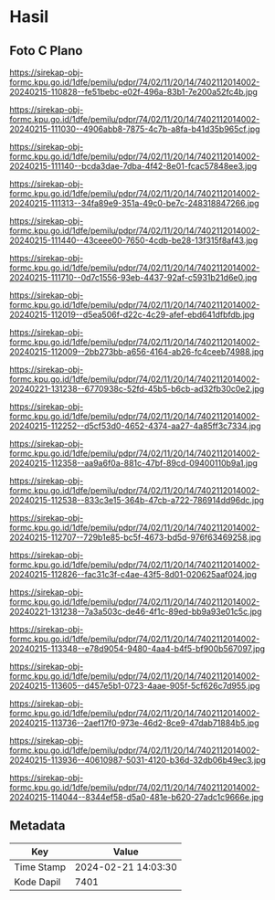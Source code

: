 # Hasil

## Foto C Plano

https://sirekap-obj-formc.kpu.go.id/1dfe/pemilu/pdpr/74/02/11/20/14/7402112014002-20240215-110828--fe51bebc-e02f-496a-83b1-7e200a52fc4b.jpg

https://sirekap-obj-formc.kpu.go.id/1dfe/pemilu/pdpr/74/02/11/20/14/7402112014002-20240215-111030--4906abb8-7875-4c7b-a8fa-b41d35b965cf.jpg

https://sirekap-obj-formc.kpu.go.id/1dfe/pemilu/pdpr/74/02/11/20/14/7402112014002-20240215-111140--bcda3dae-7dba-4f42-8e01-fcac57848ee3.jpg

https://sirekap-obj-formc.kpu.go.id/1dfe/pemilu/pdpr/74/02/11/20/14/7402112014002-20240215-111313--34fa89e9-351a-49c0-be7c-248318847266.jpg

https://sirekap-obj-formc.kpu.go.id/1dfe/pemilu/pdpr/74/02/11/20/14/7402112014002-20240215-111440--43ceee00-7650-4cdb-be28-13f315f8af43.jpg

https://sirekap-obj-formc.kpu.go.id/1dfe/pemilu/pdpr/74/02/11/20/14/7402112014002-20240215-111710--0d7c1556-93eb-4437-92af-c5931b21d6e0.jpg

https://sirekap-obj-formc.kpu.go.id/1dfe/pemilu/pdpr/74/02/11/20/14/7402112014002-20240215-112019--d5ea506f-d22c-4c29-afef-ebd641dfbfdb.jpg

https://sirekap-obj-formc.kpu.go.id/1dfe/pemilu/pdpr/74/02/11/20/14/7402112014002-20240215-112009--2bb273bb-a656-4164-ab26-fc4ceeb74988.jpg

https://sirekap-obj-formc.kpu.go.id/1dfe/pemilu/pdpr/74/02/11/20/14/7402112014002-20240221-131238--6770938c-52fd-45b5-b6cb-ad32fb30c0e2.jpg

https://sirekap-obj-formc.kpu.go.id/1dfe/pemilu/pdpr/74/02/11/20/14/7402112014002-20240215-112252--d5cf53d0-4652-4374-aa27-4a85ff3c7334.jpg

https://sirekap-obj-formc.kpu.go.id/1dfe/pemilu/pdpr/74/02/11/20/14/7402112014002-20240215-112358--aa9a6f0a-881c-47bf-89cd-09400110b9a1.jpg

https://sirekap-obj-formc.kpu.go.id/1dfe/pemilu/pdpr/74/02/11/20/14/7402112014002-20240215-112538--833c3e15-364b-47cb-a722-786914dd96dc.jpg

https://sirekap-obj-formc.kpu.go.id/1dfe/pemilu/pdpr/74/02/11/20/14/7402112014002-20240215-112707--729b1e85-bc5f-4673-bd5d-976f63469258.jpg

https://sirekap-obj-formc.kpu.go.id/1dfe/pemilu/pdpr/74/02/11/20/14/7402112014002-20240215-112826--fac31c3f-c4ae-43f5-8d01-020625aaf024.jpg

https://sirekap-obj-formc.kpu.go.id/1dfe/pemilu/pdpr/74/02/11/20/14/7402112014002-20240221-131238--7a3a503c-de46-4f1c-89ed-bb9a93e01c5c.jpg

https://sirekap-obj-formc.kpu.go.id/1dfe/pemilu/pdpr/74/02/11/20/14/7402112014002-20240215-113348--e78d9054-9480-4aa4-b4f5-bf900b567097.jpg

https://sirekap-obj-formc.kpu.go.id/1dfe/pemilu/pdpr/74/02/11/20/14/7402112014002-20240215-113605--d457e5b1-0723-4aae-905f-5cf626c7d955.jpg

https://sirekap-obj-formc.kpu.go.id/1dfe/pemilu/pdpr/74/02/11/20/14/7402112014002-20240215-113736--2aef17f0-973e-46d2-8ce9-47dab71884b5.jpg

https://sirekap-obj-formc.kpu.go.id/1dfe/pemilu/pdpr/74/02/11/20/14/7402112014002-20240215-113936--40610987-5031-4120-b36d-32db06b49ec3.jpg

https://sirekap-obj-formc.kpu.go.id/1dfe/pemilu/pdpr/74/02/11/20/14/7402112014002-20240215-114044--8344ef58-d5a0-481e-b620-27adc1c9666e.jpg


## Metadata

| Key        | Value               |
| ---------- | ------------------- |
| Time Stamp | 2024-02-21 14:03:30 |
| Kode Dapil | 7401                |



